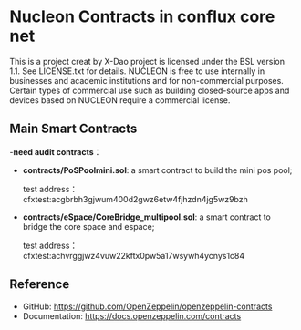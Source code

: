 # Nucleon Contracts in conflux core net

This is a  project creat by X-Dao
project is licensed under the BSL version 1.1. See LICENSE.txt for details. NUCLEON is free to use internally in businesses and academic institutions and for non-commercial purposes. Certain types of commercial use such as building closed-source apps and devices based on NUCLEON require a commercial license.
## Main Smart Contracts
-**need audit contracts**：

- **contracts/PoSPoolmini.sol**: a smart contract to build the mini pos pool;

  test address：cfxtest:acgbrbh3gjwum400d2gwz6etw4fjhzdn4jg5wz9bzh
  
- **contracts/eSpace/CoreBridge_multipool.sol**: a smart contract to bridge the core space and espace;

  test address：cfxtest:achvrggjwz4vuw22kftx0pw5a17wsywh4ycnys1c84
  

## Reference

- GitHub: https://github.com/OpenZeppelin/openzeppelin-contracts
- Documentation: https://docs.openzeppelin.com/contracts
